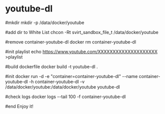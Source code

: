 # youtube-dl


#mkdir 
mkdir -p /data/docker/youtube

#add dir to White List 
chcon -Rt svirt_sandbox_file_t /data/docker/youtube

#remove container-youtube-dl
docker rm container-youtube-dl

#init playlist
echo https://www.youtube.com/XXXXXXXXXXXXXXXXXXXX >playlist

#build dockerfile
docker build -t youtube-dl .

#init
docker run -d -e "container=container-youtube-dl" --name container-youtube-dl -h container-youtube-dl -v /data/docker/youtube:/data/docker/youtube youtube-dl

#check logs
docker logs --tail 100 -f container-youtube-dl

#end
Enjoy it!

